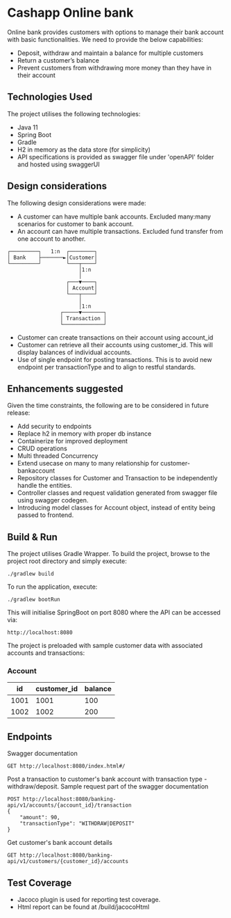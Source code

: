 # Cashapp Online bank
Online bank provides customers with options to manage their bank account with basic functionalities.
We need to provide the below capabilities:
* Deposit, withdraw and maintain a balance for multiple customers
* Return a customer’s balance 
* Prevent customers from withdrawing more money than they have in their account

## Technologies Used

The project utilises the following technologies:
- Java 11
- Spring Boot
- Gradle
- H2 in memory as the data store (for simplicity)
- API specifications is provided as swagger file under 'openAPI' folder and hosted using swaggerUI

## Design considerations
The following design considerations were made:
- A customer can have multiple bank accounts. Excluded many:many scenarios for customer to bank account.
- An account can have multiple transactions. Excluded fund transfer from one account to another.
```
┌─────────┐   1:n  ┌────────┐
│ Bank    ├───────►│Customer│
└─────────┘        └───┬────┘
                       │1:n
                       │
                   ┌───▼────┐
                   │ Account│
                   └───┬────┘
                       │
                       │1:n
                 ┌─────▼───────┐
                 │ Transaction │
                 └─────────────┘
```
- Customer can create transactions on their account using account_id
- Customer can retrieve all their accounts using customer_id. This will display balances of individual accounts.
- Use of single endpoint for posting transactions. This is to avoid new endpoint per transactionType 
    and to align to restful standards.

## Enhancements suggested
Given the time constraints, the following are to be considered in future release:
- Add security to endpoints
- Replace h2 in memory with proper db instance
- Containerize for improved deployment
- CRUD operations
- Multi threaded Concurrency
- Extend usecase on many to many relationship for customer-bankaccount
- Repository classes for Customer and Transaction to be independently handle the entities.
- Controller classes and request validation generated from swagger file using swagger codegen.
- Introducing model classes for Account object, instead of entity being passed to frontend. 

## Build & Run
The project utilises Gradle Wrapper.
To build the project, browse to the project root directory and simply execute:
```
./gradlew build
```
To run the application, execute:
```
./gradlew bootRun
```
This will initialise SpringBoot on port 8080 where the API can be accessed via:
```
http://localhost:8080
```

The project is preloaded with sample customer data with associated accounts and transactions:

### Account
| id | customer_id | balance |
| --- | --- | --- |
| 1001   | 1001 | 100 |
| 1002   | 1002 | 200 |

## Endpoints

Swagger documentation
```
GET http://localhost:8080/index.html#/
```

Post a transaction to customer's bank account with transaction type - withdraw/deposit. 
Sample request part of the swagger documentation
```shell
POST http://localhost:8080/banking-api/v1/accounts/{account_id}/transaction
{
    "amount": 90,
    "transactionType": "WITHDRAW|DEPOSIT"
}
```
Get customer's bank account details
```shell
GET http://localhost:8080/banking-api/v1/customers/{customer_id}/accounts
```
## Test Coverage

- Jacoco plugin is used for reporting test coverage. 
- Html report can be found at /build/jacocoHtml


